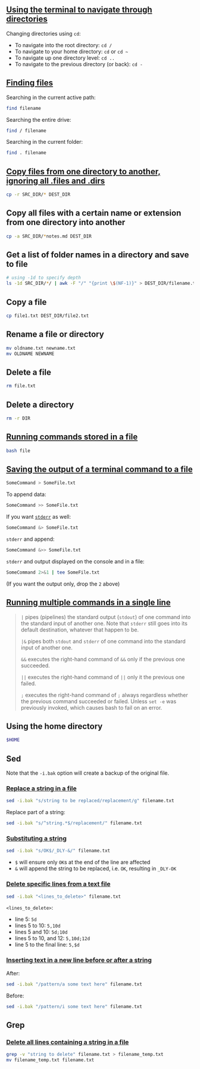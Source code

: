 ## [Using the terminal to navigate through directories](https://help.ubuntu.com/community/UsingTheTerminal)

Changing directories using `cd`:

- To navigate into the root directory: `cd /`
- To navigate to your home directory: `cd` or `cd ~`
- To navigate up one directory level: `cd ..`
- To navigate to the previous directory (or back): `cd -`

## [Finding files](https://www.lifewire.com/uses-of-linux-command-find-2201100)

Searching in the current active path:

```sh
find filename
```

Searching the entire drive:

```sh
find / filename
```

Searching in the current folder:

```sh
find . filename
```

## [Copy files from one directory to another, ignoring all .files and .dirs](https://stackoverflow.com/a/11557164)

```sh
cp -r SRC_DIR/* DEST_DIR
```

## Copy all files with a certain name or extension from one directory into another

```sh
cp -a SRC_DIR/*notes.md DEST_DIR
```

## Get a list of folder names in a directory and save to file

```sh
# using -1d to specify depth
ls -1d SRC_DIR/*/ | awk -F "/" "{print \$(NF-1)}" > DEST_DIR/filename.txt
```

## Copy a file

```sh
cp file1.txt DEST_DIR/file2.txt
```

## Rename a file or directory

```sh
mv oldname.txt newname.txt
mv OLDNAME NEWNAME
```

## Delete a file

```sh
rm file.txt
```

## Delete a directory

```sh
rm -r DIR
```

## [Running commands stored in a file](https://stackoverflow.com/a/13568021)

```sh
bash file
```

## [Saving the output of a terminal command to a file](https://askubuntu.com/a/420983)

```sh
SomeCommand > SomeFile.txt
```

To append data:

```sh
SomeCommand >> SomeFile.txt
```

If you want [`stderr`](https://en.wikipedia.org/wiki/Standard_streams#Standard_error_.28stderr.29) as well:

```sh
SomeCommand &> SomeFile.txt
```

`stderr` and append:

```sh
SomeCommand &>> SomeFile.txt
```

`stderr` and output displayed on the console and in a file:

```sh
SomeCommand 2>&1 | tee SomeFile.txt
```

(If you want the output only, drop the `2` above)

## [Running multiple commands in a single line](https://stackoverflow.com/q/5130847)

> `|` pipes (pipelines) the standard output (`stdout`) of one command into the standard input of another one. Note that `stderr` still goes into its default destination, whatever that happen to be.
>
> `|&` pipes both `stdout` and `stderr` of one command into the standard input of another one.
>
> `&&` executes the right-hand command of `&&` only if the previous one succeeded.
>
> `||` executes the right-hand command of `||` only it the previous one failed.
>
> `;` executes the right-hand command of `;` always regardless whether the previous command succeeded or failed. Unless `set -e` was previously invoked, which causes bash to fail on an error.

## Using the home directory

```sh
$HOME
```

## Sed

Note that the `-i.bak` option will create a backup of the original file.

### [Replace a string in a file](https://unix.stackexchange.com/q/26284)

```sh
sed -i.bak "s/string to be replaced/replacement/g" filename.txt
```

Replace part of a string:

```sh
sed -i.bak "s/^string.*$/replacement/" filename.txt
```

### [Substituting a string](https://www.unix.com/shell-programming-and-scripting/266684-using-sed-find-append-insert-same-line.html)

```sh
sed -i.bak "s/OK$/_DLY-&/" filename.txt
```

- `$` will ensure only `OK`s at the end of the line are affected
- `&` will append the string to be replaced, i.e. `OK`, resulting in `_DLY-OK`

### [Delete specific lines from a text file](https://stackoverflow.com/a/2112496)

```sh
sed -i.bak "<lines_to_delete>" filename.txt
```

`<lines_to_delete>`:

- line 5: `5d`
- lines 5 to 10: `5,10d`
- lines 5 and 10: `5d;10d`
- lines 5 to 10, and 12: `5,10d;12d`
- line 5 to the final line: `5,$d`

### [Inserting text in a new line before or after a string](https://unix.stackexchange.com/q/121161)

After:

```sh
sed -i.bak "/pattern/a some text here" filename.txt
```

Before:

```sh
sed -i.bak "/pattern/i some text here" filename.txt
```

## Grep

### [Delete all lines containing a string in a file](https://stackoverflow.com/a/13188531)

```sh
grep -v "string to delete" filename.txt > filename_temp.txt
mv filename_temp.txt filename.txt
```
